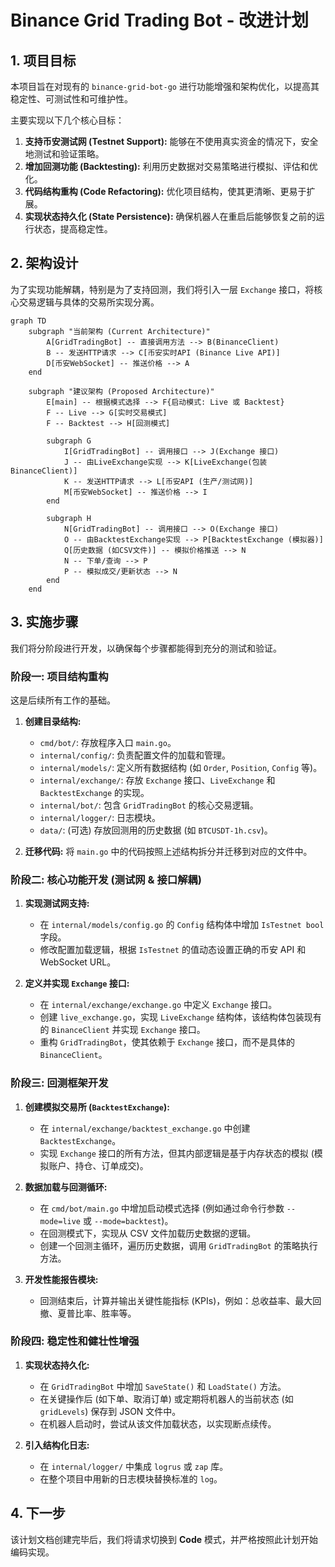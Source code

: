 # Binance Grid Trading Bot - 改进计划

## 1. 项目目标

本项目旨在对现有的 `binance-grid-bot-go` 进行功能增强和架构优化，以提高其稳定性、可测试性和可维护性。

主要实现以下几个核心目标：

1.  **支持币安测试网 (Testnet Support):** 能够在不使用真实资金的情况下，安全地测试和验证策略。
2.  **增加回测功能 (Backtesting):** 利用历史数据对交易策略进行模拟、评估和优化。
3.  **代码结构重构 (Code Refactoring):** 优化项目结构，使其更清晰、更易于扩展。
4.  **实现状态持久化 (State Persistence):** 确保机器人在重启后能够恢复之前的运行状态，提高稳定性。

## 2. 架构设计

为了实现功能解耦，特别是为了支持回测，我们将引入一层 `Exchange` 接口，将核心交易逻辑与具体的交易所实现分离。

```mermaid
graph TD
    subgraph "当前架构 (Current Architecture)"
        A[GridTradingBot] -- 直接调用方法 --> B(BinanceClient)
        B -- 发送HTTP请求 --> C[币安实时API (Binance Live API)]
        D[币安WebSocket] -- 推送价格 --> A
    end

    subgraph "建议架构 (Proposed Architecture)"
        E[main] -- 根据模式选择 --> F{启动模式: Live 或 Backtest}
        F -- Live --> G[实时交易模式]
        F -- Backtest --> H[回测模式]

        subgraph G
            I[GridTradingBot] -- 调用接口 --> J(Exchange 接口)
            J -- 由LiveExchange实现 --> K[LiveExchange(包装BinanceClient)]
            K -- 发送HTTP请求 --> L[币安API (生产/测试网)]
            M[币安WebSocket] -- 推送价格 --> I
        end

        subgraph H
            N[GridTradingBot] -- 调用接口 --> O(Exchange 接口)
            O -- 由BacktestExchange实现 --> P[BacktestExchange (模拟器)]
            Q[历史数据 (如CSV文件)] -- 模拟价格推送 --> N
            N -- 下单/查询 --> P
            P -- 模拟成交/更新状态 --> N
        end
    end
```

## 3. 实施步骤

我们将分阶段进行开发，以确保每个步骤都能得到充分的测试和验证。

### 阶段一: 项目结构重构

这是后续所有工作的基础。

1.  **创建目录结构:**
    -   `cmd/bot/`: 存放程序入口 `main.go`。
    -   `internal/config/`: 负责配置文件的加载和管理。
    -   `internal/models/`: 定义所有数据结构 (如 `Order`, `Position`, `Config` 等)。
    -   `internal/exchange/`: 存放 `Exchange` 接口、`LiveExchange` 和 `BacktestExchange` 的实现。
    -   `internal/bot/`: 包含 `GridTradingBot` 的核心交易逻辑。
    -   `internal/logger/`: 日志模块。
    -   `data/`: (可选) 存放回测用的历史数据 (如 `BTCUSDT-1h.csv`)。

2.  **迁移代码:** 将 `main.go` 中的代码按照上述结构拆分并迁移到对应的文件中。

### 阶段二: 核心功能开发 (测试网 & 接口解耦)

1.  **实现测试网支持:**
    -   在 `internal/models/config.go` 的 `Config` 结构体中增加 `IsTestnet bool` 字段。
    -   修改配置加载逻辑，根据 `IsTestnet` 的值动态设置正确的币安 API 和 WebSocket URL。

2.  **定义并实现 `Exchange` 接口:**
    -   在 `internal/exchange/exchange.go` 中定义 `Exchange` 接口。
    -   创建 `live_exchange.go`，实现 `LiveExchange` 结构体，该结构体包装现有的 `BinanceClient` 并实现 `Exchange` 接口。
    -   重构 `GridTradingBot`，使其依赖于 `Exchange` 接口，而不是具体的 `BinanceClient`。

### 阶段三: 回测框架开发

1.  **创建模拟交易所 (`BacktestExchange`):**
    -   在 `internal/exchange/backtest_exchange.go` 中创建 `BacktestExchange`。
    -   实现 `Exchange` 接口的所有方法，但其内部逻辑是基于内存状态的模拟 (模拟账户、持仓、订单成交)。

2.  **数据加载与回测循环:**
    -   在 `cmd/bot/main.go` 中增加启动模式选择 (例如通过命令行参数 `--mode=live` 或 `--mode=backtest`)。
    -   在回测模式下，实现从 CSV 文件加载历史数据的逻辑。
    -   创建一个回测主循环，遍历历史数据，调用 `GridTradingBot` 的策略执行方法。

3.  **开发性能报告模块:**
    -   回测结束后，计算并输出关键性能指标 (KPIs)，例如：总收益率、最大回撤、夏普比率、胜率等。

### 阶段四: 稳定性和健壮性增强

1.  **实现状态持久化:**
    -   在 `GridTradingBot` 中增加 `SaveState()` 和 `LoadState()` 方法。
    -   在关键操作后 (如下单、取消订单) 或定期将机器人的当前状态 (如 `gridLevels`) 保存到 JSON 文件中。
    -   在机器人启动时，尝试从该文件加载状态，以实现断点续传。

2.  **引入结构化日志:**
    -   在 `internal/logger/` 中集成 `logrus` 或 `zap` 库。
    -   在整个项目中用新的日志模块替换标准的 `log`。

## 4. 下一步

该计划文档创建完毕后，我们将请求切换到 **Code** 模式，并严格按照此计划开始编码实现。
